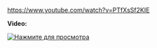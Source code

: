 https://www.youtube.com/watch?v=PTfXsSf2KIE

**Video:**

[![Нажмите для просмотра](https://img.youtube.com/vi/PTfXsSf2KIE/0.jpg)](https://www.youtube.com/watch?v=PTfXsSf2KIE)
